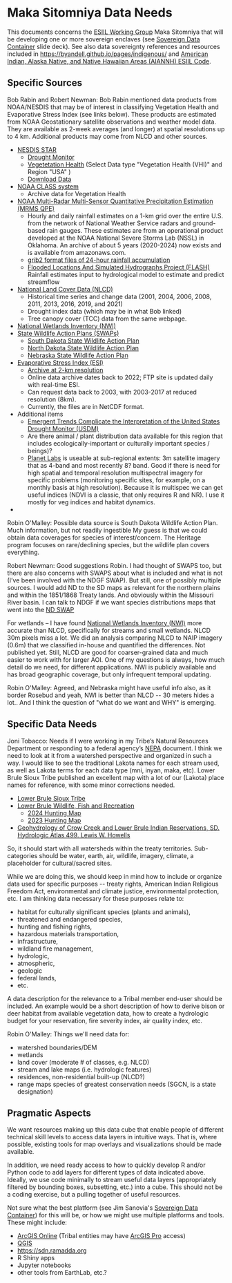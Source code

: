 # Maka Sitomniya Data Needs

This documents concerns the [ESIIL Working Group](https://esiil.org/working-groups) Maka Sitomniya that will be developing one or more sovereign enclaves (see [Sovereign Data Container](https://docs.google.com/presentation/d/1BtWngp1C28JHeSRx7v7Scp91InKcxygz6aAjOpVLGbk) slide deck). See also data sovereignty references and resources included in <https://byandell.github.io/pages/indigenous/>
and
[American Indian, Alaska Native, and Native Hawaiian Areas (AIANNH) ESIIL Code](https://github.com/byandell/geospatial/blob/main/Alaska.Rmd).

## Specific Sources

Bob Rabin and Robert Newman: Bob Rabin mentioned data products from NOAA/NESDIS that may be of interest in classifying Vegetation Health and Evaporative Stress Index (see links below). These products are estimated from NOAA Geostationary satellite observations and weather model data. They are available as 2-week averages (and longer) at spatial resolutions up to 4 km. Additional products may come from NLCD and other sources.

-   [NESDIS STAR](https://www.nesdis.noaa.gov/)
    -   [Drought Monitor](https://www.star.nesdis.noaa.gov/smcd/emb/droughtMon/products_droughtMon.php)
    -   [Vegetetation Health](https://www.star.nesdis.noaa.gov/smcd/emb/vci/VH/vh_browse.php) (Select Data type "Vegetation Health (VHI)" and Region "USA" )
    -   [Download Data](https://www.star.nesdis.noaa.gov/smcd/emb/vci/VH/vh_ftp.php)
-   [NOAA CLASS system](https://www.aev.class.noaa.gov/saa/products/welcome)
    -   Archive data for Vegetation Health
-   [NOAA Multi-Radar Multi-Sensor Quantitative Precipitation Estimation (MRMS QPE)](https://inside.nssl.noaa.gov/mrms/)
    -   Hourly and daily rainfall estimates on a 1-km grid over the entire U.S. from the network of National Weather Service radars and ground-based rain gauges. 
These estimates are from an operational product developed at the NOAA National Severe Storms Lab (NSSL) in Oklahoma. An archive of about 5 years (2020-2024) now exists and is available from amazonaws.com.
    -   [grib2 format files of 24-hour rainfall accumulation](https://noaa-mrms-pds.s3.amazonaws.com/index.html#CONUS/MultiSensor_QPE_24H_Pass2_00.00/)
    -   [Flooded Locations And Simulated Hydrographs Project (FLASH)](https://inside.nssl.noaa.gov/flash/)  Rainfall estimates input to hydrological model to estimate and predict streamflow
-   [National Land Cover Data (NLCD)](https://www.mrlc.gov/)
    -   Historical time series and change data (2001, 2004, 2006, 2008, 2011, 2013, 2016, 2019, and 2021)
    -   Drought index data (which may be in what Bob linked)
    -   Tree canopy cover (TCC) data from the same webpage.
-   [National Wetlands Inventory (NWI)](https://www.fws.gov/program/national-wetlands-inventory)
-   [State Wildlife Action Plans (SWAPs)](https://www.fishwildlife.org/afwa-informs/state-wildlife-action-plans)
    -   [South Dakota State Wildlife Action Plan](https://gfp.sd.gov/wildlife-action-plan/)
    -   [North Dakota State Wildlife Action Plan](https://gf.nd.gov/wildlife/swap)
    -   [Nebraska State Wildlife Action Plan](https://digitalcommons.unl.edu/nebgamepubs/131/)
- [Evaporative Stress Index (ESI)](https://www.star.nesdis.noaa.gov/smcd/emb/droughtMon/products_droughtMon.php)
    -   [Archive at 2-km resolution](ftp://ftp.star.nesdis.noaa.gov/pub/smcd/emb/lfang/GETD_STEMS)
    -   Online data archive dates back to 2022; FTP site is updated daily with real-time ESI. 
    -   Can request data back to 2003, with 2003-2017 at reduced resolution (8km).
    -   Currently, the files are in NetCDF format.
-   Additional items
    -   [Emergent Trends Complicate the Interpretation of the United States Drought Monitor (USDM)](https://doi.org/10.1029/2023AV001070)
    -   Are there animal / plant distribution data available for this region that includes ecologically-important or culturally important species / beings)?
    -   [Planet Labs](https://www.planet.com/) is useable at sub-regional extents: 3m satellite imagery that as 4-band and most recently 8? band. Good if there is need for high spatial and temporal resolution multispectral imagery for specific problems (monitoring specific sites, for example, on a monthly basis at high resolution). Because it is multispec we can get useful indices (NDVI is a classic, that only requires R and NR). I use it mostly for veg indices and habitat dynamics.
- 

Robin O'Malley: Possible data source is South Dakota Wildlife Action Plan. Much information, but not readily ingestible My guess is that we could obtain data coverages for species of interest/concern. The Heritage program focuses on rare/declining species, but the wildlife plan covers everything.

Robert Newman: Good suggestions Robin. I had thought of SWAPS too, but there are also concerns with SWAPS about what is included and what is not (I’ve been involved with the NDGF SWAP). But still, one of possibly multiple sources. I would add ND to the SD maps as relevant for the northern plains and within the 1851/1868 Treaty lands. And obviously within the Missouri River basin. I can talk to NDGF if we want species distributions maps that went into the [ND SWAP](https://gf.nd.gov/wildlife/swap)

For wetlands – I have found [National Wetlands Inventory (NWI)](https://www.fws.gov/program/national-wetlands-inventory) more accurate than NLCD, specifically for streams and small wetlands. NLCD 30m pixels miss a lot. We did an analysis comparing NLCD to NAIP imagery (0.6m) that we classified in-house and quantified the differences. Not published yet. Still, NLCD are good for coarser-grained data and much easier to work with for larger AOI. One of my questions is always, how much detail do we need, for different applications. NWI is publicly available and has broad geographic coverage, but only infrequent temporal updating.

Robin O'Malley: Agreed, and Nebraska might have useful info also, as it border Rosebud and yeah, NWI is better than NLCD -- 30 meters hides a lot.. And I think the question of "what do we want and WHY" is emerging.

## Specific Data Needs

Joni Tobacco: Needs if I were working in my Tribe’s Natural Resources Department or responding to a federal agency’s [NEPA](https://www.epa.gov/nepa) document. I think we need to look at it from a watershed perspective and organized in such a way. I would like to see the traditional Lakota names for each stream used, as well as Lakota terms for each data type (mni, inyan, maka, etc). Lower Brule Sioux Tribe published an excellent map with a lot of our (Lakota) place names for reference, with some minor corrections needed.

- [Lower Brule Sioux Tribe](https://www.lowerbrulesiouxtribe.com/)
- [Lower Brule Wildlife, Fish and Recreation](https://lowerbrulewildlife.com/)
  + [2024 Hunting Map](https://www.lowerbrulewildlife.com/image/cache/Lower_Brule_2024_Map_24.5x17.75_folded_to_4.4375_BGPRINT_2_.pdf)
  + [2023 Hunting Map](https://lowerbrulewildlife.com/image/cache/23Map_Complete_Final.pdf)
- [Geohydrology of Crow Creek and Lower Brule Indian Reservations, SD. Hydrologic Atlas 499. Lewis W. Howells](https://doi.org/10.3133/ha499)

So, it should start with all watersheds within the treaty territories. Sub-categories should be water, earth, air, wildlife, imagery, climate, a placeholder for cultural/sacred sites.

While we are doing this, we should keep in mind how to include or organize data used for specific purposes -- treaty rights, American Indian Religious Freedom Act, environmental and climate justice, environmental protection, etc. I am thinking data necessary for these purposes relate to:

-   habitat for culturally significant species (plants and animals),
-   threatened and endangered species,
-   hunting and fishing rights,
-   hazardous materials transportation,
-   infrastructure,
-   wildland fire management,
-   hydrologic,
-   atmospheric,
-   geologic
-   federal lands,
-   etc.

A data description for the relevance to a Tribal member end-user should be included. An example would be a short description of how to derive bison or deer habitat from available vegetation data, how to create a hydrologic budget for your reservation, fire severity index, air quality index, etc.

Robin O'Malley: Things we'll need data for:

-   watershed boundaries/DEM
-   wetlands
-   land cover (moderate \# of classes, e.g. NLCD)
-   stream and lake maps (i.e. hydrologic features)
-   residences, non-residential built-up (NLCD?)
-   range maps species of greatest conservation needs (SGCN, is a state designation)

## Pragmatic Aspects

We want resources making up this data cube that enable people of different technical skill levels to access data layers in intuitive ways. That is, where possible, existing tools for map overlays and visualizations should be made available.

In addition, we need ready access to how to quickly develop R and/or Python code to add layers for different types of data indicated above. Ideally, we use code minimally to stream useful data layers (appropriately filtered by bounding boxes, subsetting, etc.) into a cube. This should not be a coding exercise, but a pulling together of useful resources.

Not sure what the best platform (see Jim Sanovia's
[Sovereign Data Container](https://docs.google.com/presentation/d/1BtWngp1C28JHeSRx7v7Scp91InKcxygz6aAjOpVLGbk))
for this will be, or how we might use multiple platforms and tools. These might include:

- [ArcGIS Online](https://www.arcgis.com/sharing/rest/oauth2/signup?client_id=arcgisonline&response_type=token) (Tribal entities may have [ArcGIS Pro](https://www.esri.com/en-us/arcgis/products/arcgis-pro/overview) access)
- [QGIS](https://qgis.org/en/site/)
- <https://sdn.ramadda.org>
- R Shiny apps
- Jupyter notebooks
- other tools from EarthLab, etc.?

